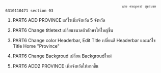                                                        นาย ศหฤงคาร สุขสบาย 6310110471 section 03


 1. PART6 ADD PROVINCE
    แก้ไขเพิ่มจังหวัด 5 จังหวัด

 2. PART6 Change titletext
    เปลี่ยนขนาดตัวอักษรให้ใหญ่ขึ้น

 3. PART6 Change color Headerbar, Edit Title
    เปลี่ยนสี Headerbar และเเก้ไข Title Home "Province" 

 4. PART6 Change Backgroud
    เปลี่ยน Backgroudใหม่

 5. PART6 ADD2 PROVINCE
    เพิ่มจังหวัดให้มากขึ้น

    